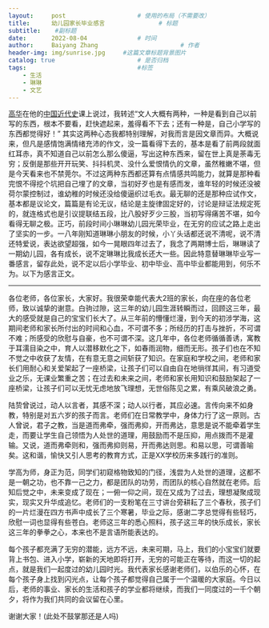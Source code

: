 ```yaml
---
layout:     post   				    # 使用的布局（不需要改）
title:      幼儿园家长毕业感言 				# 标题 
subtitle:    #副标题
date:       2022-08-04 				# 时间
author:     Baiyang Zhang 						# 作者
header-img: img/sunrise.jpg 	#这篇文章标题背景图片
catalog: true 						# 是否归档
tags:								#标签
    - 生活
    - 琳琳
    - 文艺
---
```


[高华](https://baike.baidu.com/item/%E9%AB%98%E5%8D%8E/857392)在他的[中国近代史](https://youtube.com/playlist?list=PLopIK8KHA-NdxGH2TGFsH1Rrm38PcnGhz)课上说过，我转述“文人大概有两种，一种是看到自己以前写的东西，根本不要看，赶快遮起来，羞得看不下去；还有一种是，自己小学写的东西都觉得好！” 其实这两种心态我都特别理解，对我而言是因文章而异。大概说来，但凡是感情饱满情绪充沛的作文，没一篇看得下去的，基本是看了前两段就面红耳赤，真不知道自己以前怎么那么傻逼，写出这种东西来，留在世上真是荼毒无穷；反倒是那些开开玩笑、抖抖机灵、没什么爱恨情仇的文章，虽然稚嫩不堪，但是今天看来也不禁莞尔。不过这两种东西都还算有点情感共鸣能力，就算是那种看完恨不得挖个坑把自己埋了的文章，当初好歹也是有感而发，谁年轻的时候还没被荷尔蒙控制过，谁幼稚的时候还没给傻逼织过毛衣。最无聊的还是那种应试作文，基本都是议论文，篇篇是有论无议，结论是主旋律固定好的，讨论是辩证法规定死的，就连格式也是引议提联结五段，比八股好歹少三股，当初写得痛苦不堪，如今看得无聊之极。正巧，前段时间小琳琳幼儿园光荣毕业，在无穷的应试之路上走出了坚实的一步。一八年刚知道琳琳小朋友的时候，小丫头话都还说不清呢，说不清还特爱说，表达欲望超强，如今一晃眼四年过去了，我念了两期博士后，琳琳读了一期幼儿园，各有成长，说不定琳琳比我成长还大一些。因此特意替琳琳毕业写一番感言，留存此处，说不定以后小学毕业、初中毕业、高中毕业都能用到，何乐不为。以下为感言正文。

---

各位老师，各位家长，大家好。我很荣幸能代表大2班的家长，向在座的各位老师，致以诚挚的谢意。白驹过隙，这三年的幼儿园生涯转瞬而过，回顾这三年，最大的感受就是自己的宝宝们长大了。从三年前的懵懂烂漫，到今天的初涉学海，这期间老师和家长所付出的时间和心血，不可谓不多；所经历的打击与挫折，不可谓不难；所感受的欣慰与自豪，也不可谓不深。这几年中，各位老师循循善诱，寓教于耳濡目染之中，育人以潜移默化之下，如春雨润物，细而无形。孩子们也在不知不觉之中收获了友情，在有意无意之间斩获了知识。在家庭和学校之间，老师和家长们用耐心和关爱架起了一座桥梁，让孩子们可以自由自在地徜徉其间，有习道受业之乐，无课业繁重之苦；在过去和未来之间，老师和家长用知识和鼓励架起了一座桥梁，让孩子们可以无忧无虑地放飞理想，无世俗陈见之累，有乘风破浪之勇。

陆贽曾说过，动人以言者，其感不深；动人以行者，其应必速。言传向来不如身教，特别是对五六岁的孩子而言。老师们在日常教学中，身体力行了这一原则。古人曾说，君子之教，当是道而弗牵，强而弗抑，开而弗达，意思是说不能牵着学生走，而要让学生自己领悟为人处世的道理，用鼓励而不是压抑，用点拨而不是灌输。又说，道而弗牵则和，强而弗抑则易，开而弗达则思。和易以思，可谓善喻矣。这和谐，愉快又引人思考的教育方式，正是XX学校历来多践行的准则。

学高为师，身正为范，同学们初窥格物致知的门径，浅尝为人处世的道理，这都不是一朝之功，也不靠一己之力，都是团队的功劳，而团队的核心自然就在老师。后知后觉之中，未来变成了现在；一俯一仰之间，现在又成为了过去，理想凝聚成现实，现实又升华成追忆。老师们的一支粉笔在三寸讲台旁耕耘了三个春秋，孩子们的一片烂漫在四方书声中成长了三个寒暑，毕业之际，感谢二字总觉得有些轻巧，欣慰一词也显得有些苍白。老师这三年的悉心照料，孩子这三年的快乐成长，家长这三年的拳拳之心，本来也不是言语所能表达的。

每个孩子都充满了无穷的潜能，远方不远，未来可期，马上，我们的小宝宝们就要背上书包、进入小学，崭新的天地即将打开，无穷的可能正在等待，而这一切的起点，就是我们一起度过的幼儿园时光。我代表家长感谢老师们，以伯乐的心怀，在每个孩子身上找到闪光点，让每个孩子都觉得自己属于一个温暖的大家庭。今日以后，老师的事业、家长的生活和孩子的学业都将继续，而我们一同度过的一千个朝夕，将作为我们共同的会议留在心里。

谢谢大家！(此处不鼓掌那还是人吗)

